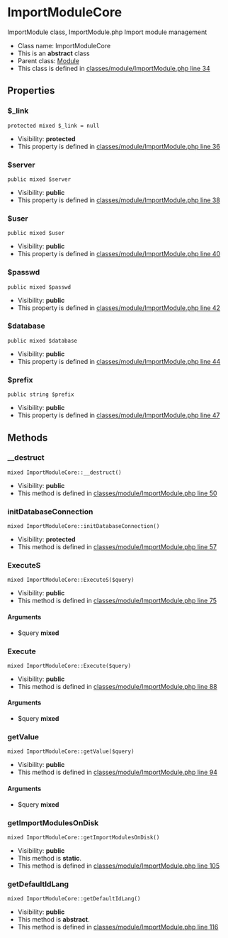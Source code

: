 ImportModuleCore
===============

ImportModule class, ImportModule.php
Import module management




* Class name: ImportModuleCore
* This is an **abstract** class
* Parent class: [Module](ModuleCore)
* This class is defined in [classes/module/ImportModule.php line 34](https://github.com/PrestaShop/PrestaShop/blob/1.6.1.1/classes/module/ImportModule.php#L34)





Properties
----------


### $_link

    protected mixed $_link = null





* Visibility: **protected**
* This property is defined in [classes/module/ImportModule.php line 36](https://github.com/PrestaShop/PrestaShop/blob/1.6.1.1/classes/module/ImportModule.php#36)


### $server

    public mixed $server





* Visibility: **public**
* This property is defined in [classes/module/ImportModule.php line 38](https://github.com/PrestaShop/PrestaShop/blob/1.6.1.1/classes/module/ImportModule.php#38)


### $user

    public mixed $user





* Visibility: **public**
* This property is defined in [classes/module/ImportModule.php line 40](https://github.com/PrestaShop/PrestaShop/blob/1.6.1.1/classes/module/ImportModule.php#40)


### $passwd

    public mixed $passwd





* Visibility: **public**
* This property is defined in [classes/module/ImportModule.php line 42](https://github.com/PrestaShop/PrestaShop/blob/1.6.1.1/classes/module/ImportModule.php#42)


### $database

    public mixed $database





* Visibility: **public**
* This property is defined in [classes/module/ImportModule.php line 44](https://github.com/PrestaShop/PrestaShop/blob/1.6.1.1/classes/module/ImportModule.php#44)


### $prefix

    public string $prefix





* Visibility: **public**
* This property is defined in [classes/module/ImportModule.php line 47](https://github.com/PrestaShop/PrestaShop/blob/1.6.1.1/classes/module/ImportModule.php#47)


Methods
-------


### __destruct

    mixed ImportModuleCore::__destruct()





* Visibility: **public**
* This method is defined in [classes/module/ImportModule.php line 50](https://github.com/PrestaShop/PrestaShop/blob/1.6.1.1/classes/module/ImportModule.php#50)




### initDatabaseConnection

    mixed ImportModuleCore::initDatabaseConnection()





* Visibility: **protected**
* This method is defined in [classes/module/ImportModule.php line 57](https://github.com/PrestaShop/PrestaShop/blob/1.6.1.1/classes/module/ImportModule.php#57)




### ExecuteS

    mixed ImportModuleCore::ExecuteS($query)





* Visibility: **public**
* This method is defined in [classes/module/ImportModule.php line 75](https://github.com/PrestaShop/PrestaShop/blob/1.6.1.1/classes/module/ImportModule.php#75)


#### Arguments
* $query **mixed**



### Execute

    mixed ImportModuleCore::Execute($query)





* Visibility: **public**
* This method is defined in [classes/module/ImportModule.php line 88](https://github.com/PrestaShop/PrestaShop/blob/1.6.1.1/classes/module/ImportModule.php#88)


#### Arguments
* $query **mixed**



### getValue

    mixed ImportModuleCore::getValue($query)





* Visibility: **public**
* This method is defined in [classes/module/ImportModule.php line 94](https://github.com/PrestaShop/PrestaShop/blob/1.6.1.1/classes/module/ImportModule.php#94)


#### Arguments
* $query **mixed**



### getImportModulesOnDisk

    mixed ImportModuleCore::getImportModulesOnDisk()





* Visibility: **public**
* This method is **static**.
* This method is defined in [classes/module/ImportModule.php line 105](https://github.com/PrestaShop/PrestaShop/blob/1.6.1.1/classes/module/ImportModule.php#105)




### getDefaultIdLang

    mixed ImportModuleCore::getDefaultIdLang()





* Visibility: **public**
* This method is **abstract**.
* This method is defined in [classes/module/ImportModule.php line 116](https://github.com/PrestaShop/PrestaShop/blob/1.6.1.1/classes/module/ImportModule.php#116)



